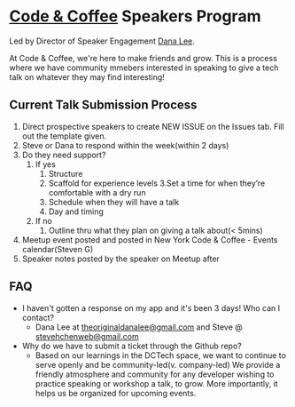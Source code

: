 # [Code & Coffee](https://www.codeandcoffee.org) Speakers Program 
Led by Director of Speaker Engagement [Dana Lee](https://www.linkedin.com/in/danalee1/).

At Code & Coffee, we're here to make friends and grow. This is a process where we have community mmebers interested in speaking to give a tech talk on whatever they may find interesting!

## Current Talk Submission Process
1. Direct prospective speakers to create NEW ISSUE on the Issues tab. Fill out the template given.
2. Steve or Dana to respond within the week(within 2 days)
3. Do they need support? 
    1. If yes
        1. Structure
        2. Scaffold for experience levels
        3.Set a time for when they’re comfortable with a dry run
        4. Schedule when they will have a talk
        5. Day and timing
    2. If no
        1. Outline thru what they plan on giving a talk about(< 5mins)
4. Meetup event posted and posted in New York Code & Coffee - Events calendar(Steven G)
5. Speaker notes posted by the speaker on Meetup after

## FAQ
- I haven't gotten a response on my app and it's been 3 days! Who can I contact?
    - Dana Lee at theoriginaldanalee@gmail.com and Steve @ stevehchenweb@gmail.com
- Why do we have to submit a ticket through the Github repo?
    - Based on our learnings in the DCTech space, we want to continue to serve openly and be community-led(v. company-led) We provide a friendly atmosphere and community for any developer wishing to practice speaking or workshop a talk, to grow. More importantly, it helps us be organized for upcoming events.

